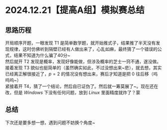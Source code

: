 # 2024.12.21【提高A组】模拟赛总结

## 思路历程

开局顺序开题，一眼发现 $\text{T1}$ 是简单数学题，就开始推式子，结果推了半天没有发现规律，这时仿佛听到隔壁已经有人做出来了，心乱如麻，最终猜了一个错误的公式，结果不知道为什么骗了40分~  
然后就开 $\text{T2}$ 发现是概率，发现好像能做，但涉及概率的芝士一窍不通，遂没做。  
接着发现 $\text{T3}$ 貌似也挺简单的（虽然确实如此，不过没想出来~悲），就去想，其实已经离正解很接近了，$p = 2$  的情况没有想出来，赛后才知道是把 0 往后移（呜呜呜~）  
紧接着开 $\text{T4}$，猜了一个结论，然后自已证伪了。然后就一筹莫展了~。现在还在改，但是 $Windows$ 下没有任何问题，放到 $Linux$ 里面精度就炸了？蒙

## 总结

下次还是要多想一想，遇到问题不妨换个角度~

[](rp+=INF)
